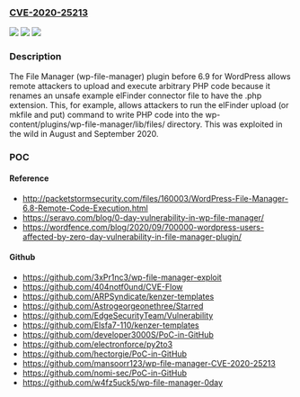 ### [CVE-2020-25213](https://cve.mitre.org/cgi-bin/cvename.cgi?name=CVE-2020-25213)
![](https://img.shields.io/static/v1?label=Product&message=n%2Fa&color=blue)
![](https://img.shields.io/static/v1?label=Version&message=n%2Fa&color=blue)
![](https://img.shields.io/static/v1?label=Vulnerability&message=n%2Fa&color=brighgreen)

### Description

The File Manager (wp-file-manager) plugin before 6.9 for WordPress allows remote attackers to upload and execute arbitrary PHP code because it renames an unsafe example elFinder connector file to have the .php extension. This, for example, allows attackers to run the elFinder upload (or mkfile and put) command to write PHP code into the wp-content/plugins/wp-file-manager/lib/files/ directory. This was exploited in the wild in August and September 2020.

### POC

#### Reference
- http://packetstormsecurity.com/files/160003/WordPress-File-Manager-6.8-Remote-Code-Execution.html
- https://seravo.com/blog/0-day-vulnerability-in-wp-file-manager/
- https://wordfence.com/blog/2020/09/700000-wordpress-users-affected-by-zero-day-vulnerability-in-file-manager-plugin/

#### Github
- https://github.com/3xPr1nc3/wp-file-manager-exploit
- https://github.com/404notf0und/CVE-Flow
- https://github.com/ARPSyndicate/kenzer-templates
- https://github.com/Astrogeorgeonethree/Starred
- https://github.com/EdgeSecurityTeam/Vulnerability
- https://github.com/Elsfa7-110/kenzer-templates
- https://github.com/developer3000S/PoC-in-GitHub
- https://github.com/electronforce/py2to3
- https://github.com/hectorgie/PoC-in-GitHub
- https://github.com/mansoorr123/wp-file-manager-CVE-2020-25213
- https://github.com/nomi-sec/PoC-in-GitHub
- https://github.com/w4fz5uck5/wp-file-manager-0day

